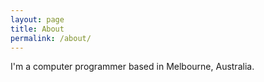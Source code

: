 ```yaml
---
layout: page
title: About
permalink: /about/
---
```


I'm a computer programmer based in Melbourne, Australia.

